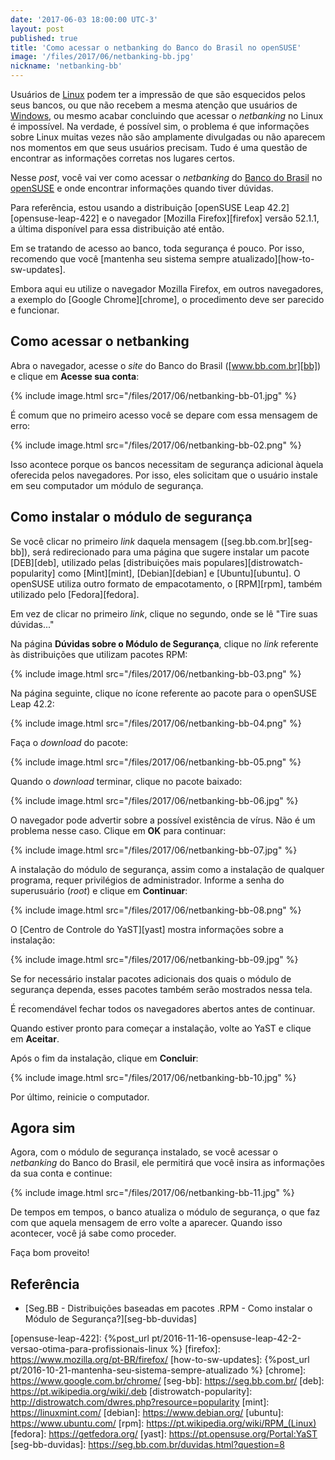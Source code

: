 ```yaml
---
date: '2017-06-03 18:00:00 UTC-3'
layout: post
published: true
title: 'Como acessar o netbanking do Banco do Brasil no openSUSE'
image: '/files/2017/06/netbanking-bb.jpg'
nickname: 'netbanking-bb'
---
```


Usuários de [Linux][linux] podem ter a impressão de que são esquecidos pelos seus bancos, ou que não recebem a mesma atenção que usuários de [Windows][windows], ou mesmo acabar concluindo que acessar o *netbanking* no Linux é impossível. Na verdade, é possível sim, o problema é que informações sobre Linux muitas vezes não são amplamente divulgadas ou não aparecem nos momentos em que seus usuários precisam. Tudo é uma questão de encontrar as informações corretas nos lugares certos.

Nesse *post*, você vai ver como acessar o *netbanking* do [Banco do Brasil][bb] no [openSUSE][opensuse] e onde encontrar informações quando tiver dúvidas.

Para referência, estou usando a distribuição [openSUSE Leap 42.2][opensuse-leap-422] e o navegador [Mozilla Firefox][firefox] versão 52.1.1, a última disponível para essa distribuição até então.

Em se tratando de acesso ao banco, toda segurança é pouco. Por isso, recomendo que você [mantenha seu sistema sempre atualizado][how-to-sw-updates].

Embora aqui eu utilize o navegador Mozilla Firefox, em outros navegadores, a exemplo do [Google Chrome][chrome], o procedimento deve ser parecido e funcionar.

## Como acessar o netbanking

Abra o navegador, acesse o *site* do Banco do Brasil ([www.bb.com.br][bb]) e clique em **Acesse sua conta**:

{% include image.html src="/files/2017/06/netbanking-bb-01.jpg" %}

É comum que no primeiro acesso você se depare com essa mensagem de erro:

{% include image.html src="/files/2017/06/netbanking-bb-02.png" %}

Isso acontece porque os bancos necessitam de segurança adicional àquela oferecida pelos navegadores. Por isso, eles solicitam que o usuário instale em seu computador um módulo de segurança.

## Como instalar o módulo de segurança

Se você clicar no primeiro *link* daquela mensagem ([seg.bb.com.br][seg-bb]), será redirecionado para uma página que sugere instalar um pacote [DEB][deb], utilizado pelas [distribuições mais populares][distrowatch-popularity] como [Mint][mint], [Debian][debian] e [Ubuntu][ubuntu]. O openSUSE utiliza outro formato de empacotamento, o [RPM][rpm], também utilizado pelo [Fedora][fedora].

Em vez de clicar no primeiro *link*, clique no segundo, onde se lê "Tire suas dúvidas..."

Na página **Dúvidas sobre o Módulo de Segurança**, clique no *link* referente às distribuições que utilizam pacotes RPM:

{% include image.html src="/files/2017/06/netbanking-bb-03.png" %}

Na página seguinte, clique no ícone referente ao pacote para o openSUSE Leap 42.2:

{% include image.html src="/files/2017/06/netbanking-bb-04.png" %}

Faça o *download* do pacote:

{% include image.html src="/files/2017/06/netbanking-bb-05.png" %}

Quando o *download* terminar, clique no pacote baixado:

{% include image.html src="/files/2017/06/netbanking-bb-06.jpg" %}

O navegador pode advertir sobre a possível existência de vírus. Não é um problema nesse caso. Clique em **OK** para continuar:

{% include image.html src="/files/2017/06/netbanking-bb-07.jpg" %}

A instalação do módulo de segurança, assim como a instalação de qualquer programa, requer privilégios de administrador. Informe a senha do superusuário (*root*) e clique em **Continuar**:

{% include image.html src="/files/2017/06/netbanking-bb-08.png" %}

O [Centro de Controle do YaST][yast] mostra informações sobre a instalação:

{% include image.html src="/files/2017/06/netbanking-bb-09.jpg" %}

Se for necessário instalar pacotes adicionais dos quais o módulo de segurança dependa, esses pacotes também serão mostrados nessa tela.

É recomendável fechar todos os navegadores abertos antes de continuar.

Quando estiver pronto para começar a instalação, volte ao YaST e clique em **Aceitar**.

Após o fim da instalação, clique em **Concluir**:

{% include image.html src="/files/2017/06/netbanking-bb-10.jpg" %}

Por último, reinicie o computador.

## Agora sim

Agora, com o módulo de segurança instalado, se você acessar o *netbanking* do Banco do Brasil, ele permitirá que você insira as informações da sua conta e continue:

{% include image.html src="/files/2017/06/netbanking-bb-11.jpg" %}

De tempos em tempos, o banco atualiza o módulo de segurança, o que faz com que aquela mensagem de erro volte a aparecer. Quando isso acontecer, você já sabe como proceder.

Faça bom proveito!

## Referência

- [Seg.BB - Distribuições baseadas em pacotes .RPM - Como instalar o Módulo de Segurança?][seg-bb-duvidas]

[linux]:                    http://www.vivaolinux.com.br/linux/
[windows]:                  https://www.microsoft.com/pt-br/windows/
[bb]:                       http://www.bb.com.br/
[opensuse]:                 https://www.opensuse.org/
[opensuse-leap-422]:        {%post_url pt/2016-11-16-opensuse-leap-42-2-versao-otima-para-profissionais-linux %}
[firefox]:                  https://www.mozilla.org/pt-BR/firefox/
[how-to-sw-updates]:        {%post_url pt/2016-10-21-mantenha-seu-sistema-sempre-atualizado %}
[chrome]:                   https://www.google.com.br/chrome/
[seg-bb]:                   https://seg.bb.com.br/
[deb]:                      https://pt.wikipedia.org/wiki/.deb
[distrowatch-popularity]:   http://distrowatch.com/dwres.php?resource=popularity
[mint]:                     https://linuxmint.com/
[debian]:                   https://www.debian.org/
[ubuntu]:                   https://www.ubuntu.com/
[rpm]:                      https://pt.wikipedia.org/wiki/RPM_(Linux)
[fedora]:                   https://getfedora.org/
[yast]:                     https://pt.opensuse.org/Portal:YaST
[seg-bb-duvidas]:           https://seg.bb.com.br/duvidas.html?question=8
